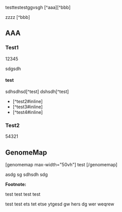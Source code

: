 testtestestggvsgh [^aaa][^bbb]

zzzz [^bbb]

## AAA

### Test1

12345

sdgsdh

#### test

sdhsdhsd[^test] dshsdh[^test]

- [^test2#inline]
- [^test3#inline]
- [^test4#inline]

### Test2

54321

## GenomeMap

[genomemap max-width="50vh"]
test
[/genomemap]

asdg
sg
sdhsdh
sdg

<!--[table compact]
testtable
[/table]-->

**Footnote:**

test
test
test
test

test
test
ets
tet
etse
ytgesd
gw
hers
dg
wer
weqrew
